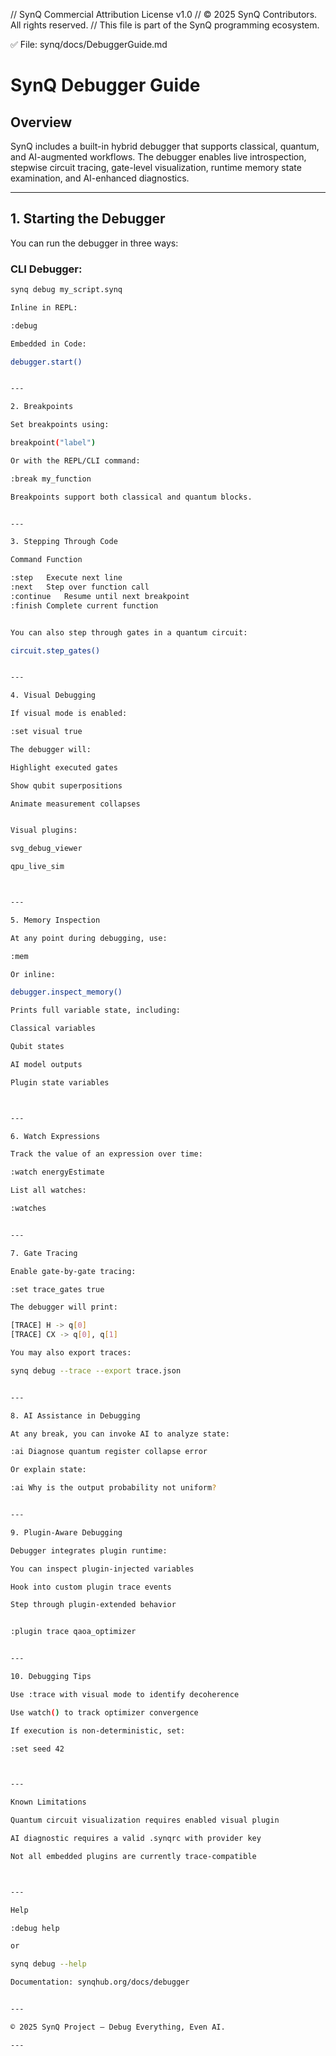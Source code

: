 // SynQ Commercial Attribution License v1.0
// © 2025 SynQ Contributors. All rights reserved.
// This file is part of the SynQ programming ecosystem.

✅ File: synq/docs/DebuggerGuide.md

# SynQ Debugger Guide

## Overview

SynQ includes a built-in hybrid debugger that supports classical, quantum, and AI-augmented workflows. The debugger enables live introspection, stepwise circuit tracing, gate-level visualization, runtime memory state examination, and AI-enhanced diagnostics.

---

## 1. Starting the Debugger

You can run the debugger in three ways:

### CLI Debugger:
```bash
synq debug my_script.synq

Inline in REPL:

:debug

Embedded in Code:

debugger.start()


---

2. Breakpoints

Set breakpoints using:

breakpoint("label")

Or with the REPL/CLI command:

:break my_function

Breakpoints support both classical and quantum blocks.


---

3. Stepping Through Code

Command	Function

:step	Execute next line
:next	Step over function call
:continue	Resume until next breakpoint
:finish	Complete current function


You can also step through gates in a quantum circuit:

circuit.step_gates()


---

4. Visual Debugging

If visual mode is enabled:

:set visual true

The debugger will:

Highlight executed gates

Show qubit superpositions

Animate measurement collapses


Visual plugins:

svg_debug_viewer

qpu_live_sim



---

5. Memory Inspection

At any point during debugging, use:

:mem

Or inline:

debugger.inspect_memory()

Prints full variable state, including:

Classical variables

Qubit states

AI model outputs

Plugin state variables



---

6. Watch Expressions

Track the value of an expression over time:

:watch energyEstimate

List all watches:

:watches


---

7. Gate Tracing

Enable gate-by-gate tracing:

:set trace_gates true

The debugger will print:

[TRACE] H -> q[0]
[TRACE] CX -> q[0], q[1]

You may also export traces:

synq debug --trace --export trace.json


---

8. AI Assistance in Debugging

At any break, you can invoke AI to analyze state:

:ai Diagnose quantum register collapse error

Or explain state:

:ai Why is the output probability not uniform?


---

9. Plugin-Aware Debugging

Debugger integrates plugin runtime:

You can inspect plugin-injected variables

Hook into custom plugin trace events

Step through plugin-extended behavior


:plugin trace qaoa_optimizer


---

10. Debugging Tips

Use :trace with visual mode to identify decoherence

Use watch() to track optimizer convergence

If execution is non-deterministic, set:

:set seed 42



---

Known Limitations

Quantum circuit visualization requires enabled visual plugin

AI diagnostic requires a valid .synqrc with provider key

Not all embedded plugins are currently trace-compatible



---

Help

:debug help

or

synq debug --help

Documentation: synqhub.org/docs/debugger


---

© 2025 SynQ Project — Debug Everything, Even AI.

---


